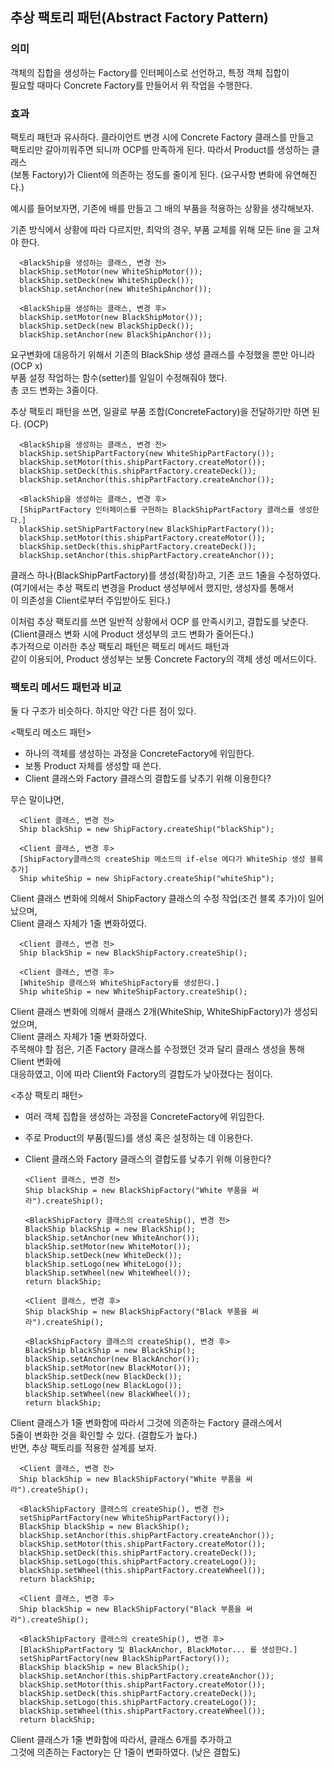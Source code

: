 ## 추상 팩토리 패턴(Abstract Factory Pattern)
### 의미
객체의 집합을 생성하는 Factory를 인터페이스로 선언하고, 특정 객체 집합이  
필요할 때마다 Concrete Factory를 만들어서 위 작업을 수행한다.  

### 효과
팩토리 패턴과 유사하다. 클라이언트 변경 시에 Concrete Factory 클래스를 만들고  
팩토리만 갈아끼워주면 되니까 OCP를 만족하게 된다. 따라서 Product를 생성하는 클래스  
(보통 Factory)가 Client에 의존하는 정도를 줄이게 된다. (요구사항 변화에 유연해진다.)    

예시를 들어보자면, 기존에 배를 만들고 그 배의 부품을 적용하는 상황을 생각해보자.    

기존 방식에서 상황에 따라 다르지만, 최악의 경우, 부품 교체를 위해 모든 line 을 고쳐야 한다.  

      <BlackShip을 생성하는 클래스, 변경 전>
      blackShip.setMotor(new WhiteShipMotor());
      blackShip.setDeck(new WhiteShipDeck());
      blackShip.setAnchor(new WhiteShipAnchor());
      
      <BlackShip을 생성하는 클래스, 변경 후>
      blackShip.setMotor(new BlackShipMotor());
      blackShip.setDeck(new BlackShipDeck());
      blackShip.setAnchor(new BlackShipAnchor());
      
요구변화에 대응하기 위해서 기존의 BlackShip 생성 클래스를 수정했을 뿐만 아니라(OCP x)  
부품 설정 작업하는 함수(setter)를 일일이 수정해줘야 했다.  
총 코드 변화는 3줄이다.  

추상 팩토리 패턴을 쓰면, 일괄로 부품 조합(ConcreteFactory)을 전달하기만 하면 된다. (OCP)  

      <BlackShip을 생성하는 클래스, 변경 전>  
      blackShip.setShipPartFactory(new WhiteShipPartFactory());
      blackShip.setMotor(this.shipPartFactory.createMotor());
      blackShip.setDeck(this.shipPartFactory.createDeck());
      blackShip.setAnchor(this.shipPartFactory.createAnchor());
      
      <BlackShip을 생성하는 클래스, 변경 후>
      [ShipPartFactory 인터페이스를 구현하는 BlackShipPartFactory 클래스를 생성한다.]
      blackShip.setShipPartFactory(new BlackShipPartFactory());
      blackShip.setMotor(this.shipPartFactory.createMotor());
      blackShip.setDeck(this.shipPartFactory.createDeck());
      blackShip.setAnchor(this.shipPartFactory.createAnchor());
      
클래스 하나(BlackShipPartFactory)를 생성(확장)하고, 기존 코드 1줄을 수정하였다.   
(여기에서는 추상 팩토리 변경을 Product 생성부에서 했지만, 생성자를 통해서  
이 의존성을 Client로부터 주입받아도 된다.)  

이처럼 추상 팩토리를 쓰면 일반적 상황에서 OCP 를 만족시키고, 결합도를 낮춘다.    
(Client클래스 변화 시에 Product 생성부의 코드 변화가 줄어든다.)  
추가적으로 이러한 추상 팩토리 패턴은 팩토리 메서드 패턴과  
같이 이용되어, Product 생성부는 보통 Concrete Factory의 객체 생성 메서드이다.  

### 팩토리 메서드 패턴과 비교
둘 다 구조가 비슷하다. 하지만 약간 다른 점이 있다.  

<팩토리 메소드 패턴>  
- 하나의 객체를 생성하는 과정을 ConcreteFactory에 위임한다.    
- 보통 Product 자체를 생성할 때 쓴다.  
- Client 클래스와 Factory 클래스의 결합도를 낮추기 위해 이용한다?  

무슨 말이냐면,  

      <Client 클래스, 변경 전>
      Ship blackShip = new ShipFactory.createShip("blackShip");
      
      <Client 클래스, 변경 후>
      [ShipFactory클래스의 createShip 메소드의 if-else 에다가 WhiteShip 생성 블록 추가]
      Ship whiteShip = new ShipFactory.createShip("whiteShip");
      
Client 클래스 변화에 의해서 ShipFactory 클래스의 수정 작업(조건 블록 추가)이 일어났으며,  
Client 클래스 자체가 1줄 변화하였다.  

      <Client 클래스, 변경 전>
      Ship blackShip = new BlackShipFactory.createShip();
      
      <Client 클래스, 변경 후>
      [WhiteShip 클래스와 WhiteShipFactory를 생성한다.]
      Ship whiteShip = new WhiteShipFactory.createShip();
      
Client 클래스 변화에 의해서 클래스 2개(WhiteShip, WhiteShipFactory)가 생성되었으며,  
Client 클래스 자체가 1줄 변화하였다.   
주목해야 할 점은, 기존 Factory 클래스를 수정했던 것과 달리 클래스 생성을 통해 Client 변화에   
대응하였고, 이에 따라 Client와 Factory의 결합도가 낮아졌다는 점이다.  

<추상 팩토리 패턴>  
- 여러 객체 집합을 생성하는 과정을 ConcreteFactory에 위임한다.   
- 주로 Product의 부품(필드)를 생성 혹은 설정하는 데 이용한다.  
- Client 클래스와 Factory 클래스의 결합도를 낮추기 위해 이용한다?  

      <Client 클래스, 변경 전>
      Ship blackShip = new BlackShipFactory("White 부품을 써라").createShip();
      
      <BlackShipFactory 클래스의 createShip(), 변경 전>
      BlackShip blackShip = new BlackShip();
      blackShip.setAnchor(new WhiteAnchor());
      blackShip.setMotor(new WhiteMotor());
      blackShip.setDeck(new WhiteDeck());
      blackShip.setLogo(new WhiteLogo());
      blackShip.setWheel(new WhiteWheel());
      return blackShip;
      
      <Client 클래스, 변경 후>
      Ship blackShip = new BlackShipFactory("Black 부품을 써라").createShip();
      
      <BlackShipFactory 클래스의 createShip(), 변경 후>
      BlackShip blackShip = new BlackShip();
      blackShip.setAnchor(new BlackAnchor());
      blackShip.setMotor(new BlackMotor());
      blackShip.setDeck(new BlackDeck());
      blackShip.setLogo(new BlackLogo());
      blackShip.setWheel(new BlackWheel());
      return blackShip;
      
Client 클래스가 1줄 변화함에 따라서 그것에 의존하는 Factory 클래스에서   
5줄이 변화한 것을 확인할 수 있다. (결합도가 높다.)  
반면, 추상 팩토리를 적용한 설계를 보자.  

      <Client 클래스, 변경 전>
      Ship blackShip = new BlackShipFactory("White 부품을 써라").createShip();
      
      <BlackShipFactory 클래스의 createShip(), 변경 전>
      setShipPartFactory(new WhiteShipPartFactory());
      BlackShip blackShip = new BlackShip();
      blackShip.setAnchor(this.shipPartFactory.createAnchor());
      blackShip.setMotor(this.shipPartFactory.createMotor());
      blackShip.setDeck(this.shipPartFactory.createDeck());
      blackShip.setLogo(this.shipPartFactory.createLogo());
      blackShip.setWheel(this.shipPartFactory.createWheel());
      return blackShip;
      
      <Client 클래스, 변경 후>
      Ship blackShip = new BlackShipFactory("Black 부품을 써라").createShip();
      
      <BlackShipFactory 클래스의 createShip(), 변경 후>
      [BlackShipPartFactory 및 BlackAnchor, BlackMotor... 를 생성한다.]
      setShipPartFactory(new BlackShipPartFactory());
      BlackShip blackShip = new BlackShip();
      blackShip.setAnchor(this.shipPartFactory.createAnchor());
      blackShip.setMotor(this.shipPartFactory.createMotor());
      blackShip.setDeck(this.shipPartFactory.createDeck());
      blackShip.setLogo(this.shipPartFactory.createLogo());
      blackShip.setWheel(this.shipPartFactory.createWheel());
      return blackShip;
      
Client 클래스가 1줄 변화함에 따라서, 클래스 6개를 추가하고  
그것에 의존하는 Factory는 단 1줄이 변화하였다. (낮은 결합도)  
